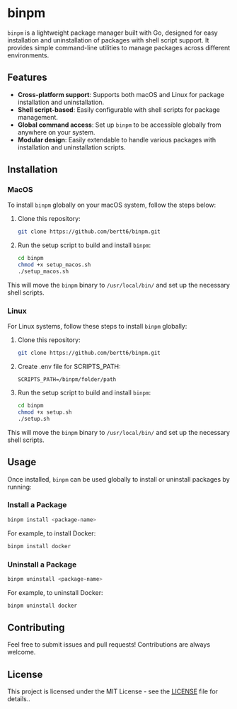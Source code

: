 
# binpm

`binpm` is a lightweight package manager built with Go, designed for easy installation and uninstallation of packages with shell script support. It provides simple command-line utilities to manage packages across different environments.

## Features
- **Cross-platform support**: Supports both macOS and Linux for package installation and uninstallation.
- **Shell script-based**: Easily configurable with shell scripts for package management.
- **Global command access**: Set up `binpm` to be accessible globally from anywhere on your system.
- **Modular design**: Easily extendable to handle various packages with installation and uninstallation scripts.

## Installation

### MacOS

To install `binpm` globally on your macOS system, follow the steps below:

1. Clone this repository:

   ```bash
   git clone https://github.com/bertt6/binpm.git
   ```

2. Run the setup script to build and install `binpm`:

   ```bash
   cd binpm
   chmod +x setup_macos.sh
   ./setup_macos.sh
   ```

This will move the `binpm` binary to `/usr/local/bin/` and set up the necessary shell scripts.

### Linux

For Linux systems, follow these steps to install `binpm` globally:

1. Clone this repository:

   ```bash
   git clone https://github.com/bertt6/binpm.git
   ```

2. Create .env file for SCRIPTS_PATH:
   ```
   SCRIPTS_PATH=/binpm/folder/path
   ```


3. Run the setup script to build and install `binpm`:

   ```bash
   cd binpm
   chmod +x setup.sh
   ./setup.sh
   ```

This will move the `binpm` binary to `/usr/local/bin/` and set up the necessary shell scripts.

## Usage

Once installed, `binpm` can be used globally to install or uninstall packages by running:

### Install a Package
```bash
binpm install <package-name>
```

For example, to install Docker:
```bash
binpm install docker
```

### Uninstall a Package
```bash
binpm uninstall <package-name>
```

For example, to uninstall Docker:
```bash
binpm uninstall docker
```

## Contributing

Feel free to submit issues and pull requests! Contributions are always welcome.

## License

This project is licensed under the MIT License - see the [LICENSE](LICENSE) file for details..

